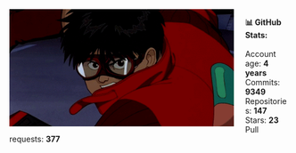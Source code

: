 <img align="left" src="/kaneda.gif" style="margin-right: 20px; width: 80%;">

__📊 GitHub Stats:__<br><br>
Account age: __4 years__<br>
Commits: __9349__<br>
Repositories: __147__<br>
Stars: __23__<br>
Pull requests: __377__<br>

<!-- <br><br> -->

<!-- # 💫 About Me: -->
<!-- 📈 I'm currently working as a _DevSecOps_ at _Banco Santander_<br>💪🏽 Focusing on collaborate with _Open Source projects_<br>🌱 I’m currently learning about _Cloud_ and _Backend_<br>🦀 __Rust lover__ ❤️<br>⚡ Find me doing kickflips on the streets! -->
